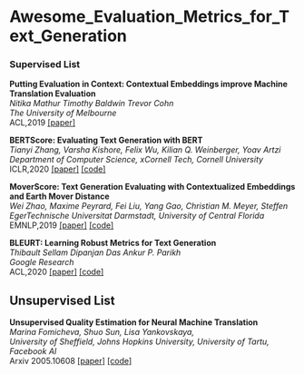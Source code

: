 # Awesome_Evaluation_Metrics_for_Text_Generation

### Supervised List

**Putting Evaluation in Context: Contextual Embeddings improve Machine Translation Evaluation**   
*Nitika Mathur Timothy Baldwin Trevor Cohn*    
*The University of Melbourne*   
ACL,2019 [[paper]](https://www.aclweb.org/anthology/P19-1269/)    


**BERTScore: Evaluating Text Generation with BERT**   
*Tianyi Zhang, Varsha Kishore, Felix Wu, Kilian Q. Weinberger, Yoav Artzi*   
*Department of Computer Science,  xCornell Tech, Cornell University*     
ICLR,2020 [[paper]](https://arxiv.org/abs/1904.09675) [[code]](https://github.com/Tiiiger/bert_score)    


**MoverScore: Text Generation Evaluating with Contextualized Embeddings and Earth Mover Distance**  
*Wei Zhao, Maxime Peyrard, Fei Liu, Yang Gao, Christian M. Meyer, Steffen*       
*EgerTechnische Universitat Darmstadt, University of Central Florida*    
EMNLP,2019 [[paper]](https://arxiv.org/abs/1909.02622) [[code]](https://github.com/AIPHES/emnlp19-moverscore)    


**BLEURT: Learning Robust Metrics for Text Generation**   
*Thibault Sellam Dipanjan Das Ankur P. Parikh*     
*Google Research*     
ACL,2020 [[paper]](https://arxiv.org/abs/2004.04696) [[code]](https://github.com/google-research/bleurt)   

## Unsupervised List

**Unsupervised Quality Estimation for Neural Machine Translation**     
*Marina Fomicheva, Shuo Sun, Lisa Yankovskaya,*     
*University of Sheffield, Johns Hopkins University, University of Tartu, Facebook AI*  
Arxiv 2005.10608 [[paper]](https://arxiv.org/pdf/2005.10608.pdf) [[code]](https://github.com/facebookresearch/mlqe)
